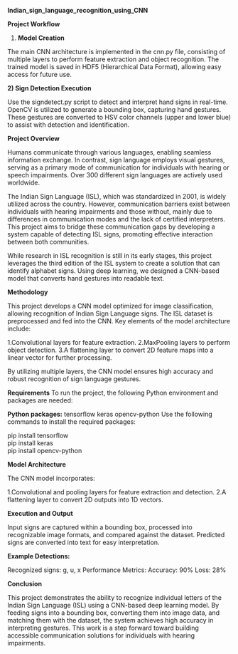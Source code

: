 **Indian_sign_language_recognition_using_CNN**

**Project Workflow**
1) **Model Creation**

The main CNN architecture is implemented in the cnn.py file, consisting of multiple layers to perform feature extraction and object recognition.
The trained model is saved in HDF5 (Hierarchical Data Format), allowing easy access for future use.

**2) Sign Detection Execution**

Use the signdetect.py script to detect and interpret hand signs in real-time.
OpenCV is utilized to generate a bounding box, capturing hand gestures. These gestures are converted to HSV color channels (upper and lower blue) to assist with detection and identification.

**Project Overview**

Humans communicate through various languages, enabling seamless information exchange. In contrast, sign language employs visual gestures, serving as a primary mode of communication for individuals with hearing or speech impairments. Over 300 different sign languages are actively used worldwide.

The Indian Sign Language (ISL), which was standardized in 2001, is widely utilized across the country. However, communication barriers exist between individuals with hearing impairments and those without, mainly due to differences in communication modes and the lack of certified interpreters. This project aims to bridge these communication gaps by developing a system capable of detecting ISL signs, promoting effective interaction between both communities.

While research in ISL recognition is still in its early stages, this project leverages the third edition of the ISL system to create a solution that can identify alphabet signs. Using deep learning, we designed a CNN-based model that converts hand gestures into readable text.

**Methodology**

This project develops a CNN model optimized for image classification, allowing recognition of Indian Sign Language signs. The ISL dataset is preprocessed and fed into the CNN. Key elements of the model architecture include:

1.Convolutional layers for feature extraction.
2.MaxPooling layers to perform object detection.
3.A flattening layer to convert 2D feature maps into a linear vector for further processing.

By utilizing multiple layers, the CNN model ensures high accuracy and robust recognition of sign language gestures.

**Requirements**
To run the project, the following Python environment and packages are needed:

**Python packages:**
tensorflow
keras
opencv-python
Use the following commands to install the required packages:

pip install tensorflow  
pip install keras  
pip install opencv-python  

**Model Architecture**

The CNN model incorporates:

1.Convolutional and pooling layers for feature extraction and detection.
2.A flattening layer to convert 2D outputs into 1D vectors.

**Execution and Output**

Input signs are captured within a bounding box, processed into recognizable image formats, and compared against the dataset.
Predicted signs are converted into text for easy interpretation.

**Example Detections:**

Recognized signs: g, u, x
Performance Metrics:
Accuracy: 90%
Loss: 28%

**Conclusion**

This project demonstrates the ability to recognize individual letters of the Indian Sign Language (ISL) using a CNN-based deep learning model. By feeding signs into a bounding box, converting them into image data, and matching them with the dataset, the system achieves high accuracy in interpreting gestures. This work is a step forward toward building accessible communication solutions for individuals with hearing impairments.
